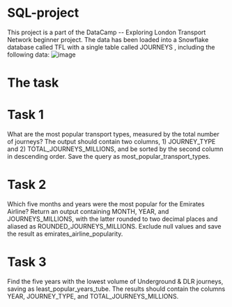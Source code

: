 # SQL-project

This project is a part of the DataCamp -- Exploring London Transport Network beginner project.
The data has been loaded into a Snowflake database called TFL with a single table called JOURNEYS , including the following data:
![image](https://github.com/user-attachments/assets/f91e891f-c23e-4c67-bc85-636c56afa15d)

# The task

# Task 1
What are the most popular transport types, measured by the total number of journeys? The output should contain two columns, 1) JOURNEY_TYPE and 2) TOTAL_JOURNEYS_MILLIONS, and be sorted by the second column in descending order. Save the query as most_popular_transport_types.

# Task 2
Which five months and years were the most popular for the Emirates Airline? Return an output containing MONTH, YEAR, and JOURNEYS_MILLIONS, with the latter rounded to two decimal places and aliased as ROUNDED_JOURNEYS_MILLIONS. Exclude null values and save the result as emirates_airline_popularity.

# Task 3
Find the five years with the lowest volume of Underground & DLR journeys, saving as least_popular_years_tube. The results should contain the columns YEAR, JOURNEY_TYPE, and TOTAL_JOURNEYS_MILLIONS.




